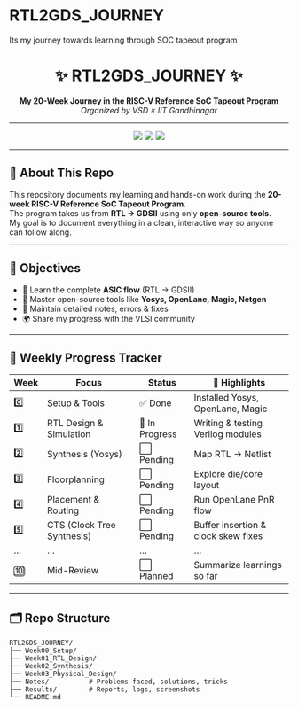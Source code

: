 # RTL2GDS_JOURNEY
Its my journey towards learning through SOC tapeout program 

<h1 align="center">✨ RTL2GDS_JOURNEY ✨</h1>

<p align="center">
  <b>My 20-Week Journey in the RISC-V Reference SoC Tapeout Program</b><br>
  <i>Organized by VSD × IIT Gandhinagar</i>
</p>

---

<p align="center">
  <img src="https://img.shields.io/badge/Progress-In%20Progress-yellow?style=for-the-badge" />
  <img src="https://img.shields.io/badge/Weeks-20-blueviolet?style=for-the-badge" />
  <img src="https://img.shields.io/badge/RTL→GDS-Flow-success?style=for-the-badge" />
</p>

---

## 🌟 About This Repo
This repository documents my learning and hands-on work during the **20-week RISC-V Reference SoC Tapeout Program**.  
The program takes us from **RTL → GDSII** using only **open-source tools**.  
My goal is to document everything in a clean, interactive way so anyone can follow along.

---

## 🧭 Objectives
- 🚀 Learn the complete **ASIC flow** (RTL → GDSII)  
- 🔧 Master open-source tools like **Yosys, OpenLane, Magic, Netgen**  
- 📑 Maintain detailed notes, errors & fixes  
- 🌍 Share my progress with the VLSI community  

---

## 📅 Weekly Progress Tracker

| Week | Focus | Status | 🚀 Highlights |
|------|-------|--------|--------------|
| 0️⃣ | Setup & Tools | ✅ Done | Installed Yosys, OpenLane, Magic |
| 1️⃣ | RTL Design & Simulation | 🔄 In Progress | Writing & testing Verilog modules |
| 2️⃣ | Synthesis (Yosys) | ⬜ Pending | Map RTL → Netlist |
| 3️⃣ | Floorplanning | ⬜ Pending | Explore die/core layout |
| 4️⃣ | Placement & Routing | ⬜ Pending | Run OpenLane PnR flow |
| 5️⃣ | CTS (Clock Tree Synthesis) | ⬜ Pending | Buffer insertion & clock skew fixes |
| … | … | … | … |
| 🔟 | Mid-Review | ⬜ Planned | Summarize learnings so far |

---

## 🗂️ Repo Structure
```plaintext
RTL2GDS_JOURNEY/
├── Week00_Setup/
├── Week01_RTL_Design/
├── Week02_Synthesis/
├── Week03_Physical_Design/
├── Notes/          # Problems faced, solutions, tricks
├── Results/        # Reports, logs, screenshots
└── README.md
